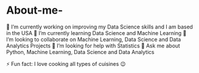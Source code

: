 # About-me-
🔭 I’m currently working on improving my Data Science skills and I am based in the USA
🌱 I’m currently learning Data Science and Machine Learning
👯 I’m looking to collaborate on Machine Learning, Data Science and Data Analytics Projects
🤔 I’m looking for help with Statistics
💬 Ask me about Python, Machine Learning, Data Science and Data Analytics

⚡ Fun fact: I love cooking all types of cuisines 😉


